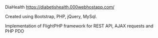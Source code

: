 DiaHealth https://diabetishealth.000webhostapp.com/


Created using Bootstrap, PHP, jQuery, MySql.


Implementation of FlightPHP framework for REST API, AJAX requests and PHP PDO

